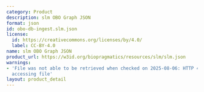 ```yaml
---
category: Product
description: slm OBO Graph JSON
format: json
id: obo-db-ingest.slm.json
license:
  id: https://creativecommons.org/licenses/by/4.0/
  label: CC-BY-4.0
name: slm OBO Graph JSON
product_url: https://w3id.org/biopragmatics/resources/slm/slm.json
warnings:
- 'File was not able to be retrieved when checked on 2025-08-06: HTTP 404 error when
  accessing file'
layout: product_detail
---
```

